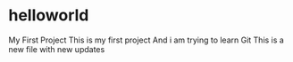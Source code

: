 # helloworld
My First Project
This is my first project
And i am trying to learn Git
This is a new file with 
new updates
